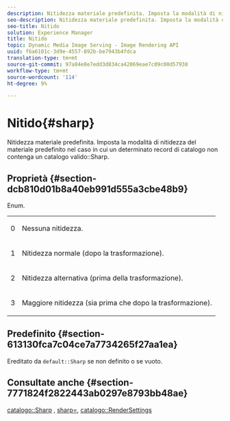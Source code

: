 ```yaml
---
description: Nitidezza materiale predefinita. Imposta la modalità di nitidezza del materiale predefinito nel caso in cui un determinato record di catalogo non contenga un valore Nitido valido per il catalogo.
seo-description: Nitidezza materiale predefinita. Imposta la modalità di nitidezza del materiale predefinito nel caso in cui un determinato record di catalogo non contenga un valore Nitido valido per il catalogo.
seo-title: Nitido
solution: Experience Manager
title: Nitido
topic: Dynamic Media Image Serving - Image Rendering API
uuid: f6a6101c-3d9e-4557-892b-be7943b4fdca
translation-type: tm+mt
source-git-commit: 97a84e8e7edd3d834ca42069eae7c09c00d57938
workflow-type: tm+mt
source-wordcount: '114'
ht-degree: 9%

---
```



# Nitido{#sharp}

Nitidezza materiale predefinita. Imposta la modalità di nitidezza del materiale predefinito nel caso in cui un determinato record di catalogo non contenga un catalogo valido::Sharp.

## Proprietà {#section-dcb810d01b8a40eb991d555a3cbe48b9}

Enum.

<table id="simpletable_2D94A380BC2D4FD1A7EDD45E6EAFD1FB"> 
 <tr class="strow"> 
  <td class="stentry"> <p>0 </p></td> 
  <td class="stentry"> <p>Nessuna nitidezza. </p></td> 
 </tr> 
 <tr class="strow"> 
  <td class="stentry"> <p>1 </p></td> 
  <td class="stentry"> <p>Nitidezza normale (dopo la trasformazione). </p></td> 
 </tr> 
 <tr class="strow"> 
  <td class="stentry"> <p>2 </p></td> 
  <td class="stentry"> <p>Nitidezza alternativa (prima della trasformazione). </p></td> 
 </tr> 
 <tr class="strow"> 
  <td class="stentry"> <p>3 </p></td> 
  <td class="stentry"> <p>Maggiore nitidezza (sia prima che dopo la trasformazione). </p> </td> 
 </tr> 
</table>

## Predefinito {#section-613130fca7c04ce7a7734265f27aa1ea}

Ereditato da `default::Sharp` se non definito o se vuoto.

## Consultate anche {#section-7771824f2822443ab0297e8793bb48ae}

[catalogo::Sharp](../../../../../ir-api/material-cat/image-rendering-api-ref/c-ir-material-catalog/c-ir-material-data-reference/r-ir-sharp-dataref.md#reference-f79a14bd52474dfd8495115d398a30d0) ,  [sharp=](../../../../../ir-api/http-protocol/image-rendering-api-ref/c-ir-http-protocol-ref/c-ir-http-protocol-command-reference/r-ir-http-sharp.md#reference-acdd87f6b5de4e3a85e5d3c03022a35a),  [catalogo::RenderSettings](../../../../../ir-api/material-cat/image-rendering-api-ref/c-ir-material-catalog/c-ir-material-data-reference/r-ir-rendersettings-dataref.md#reference-9ce753ae4096455eadcc12ac064de711)
